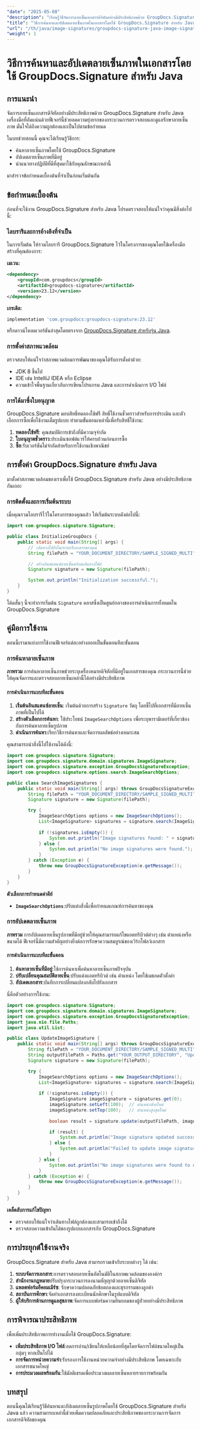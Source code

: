 ```yaml
---
"date": "2025-05-08"
"description": "เรียนรู้วิธีจัดการลายเซ็นเอกสารดิจิทัลอย่างมีประสิทธิภาพด้วย GroupDocs.Signature สำหรับ Java ค้นพบเทคนิคการค้นหาและอัปเดตลายเซ็นรูปภาพ"
"title": "วิธีการค้นหาและอัปเดตลายเซ็นภาพในเอกสารโดยใช้ GroupDocs.Signature สำหรับ Java"
"url": "/th/java/image-signatures/groupdocs-signature-java-image-signatures/"
"weight": 1
---
```


# วิธีการค้นหาและอัปเดตลายเซ็นภาพในเอกสารโดยใช้ GroupDocs.Signature สำหรับ Java

## การแนะนำ

จัดการลายเซ็นเอกสารดิจิทัลอย่างมีประสิทธิภาพด้วย GroupDocs.Signature สำหรับ Java เครื่องมือที่อัดแน่นด้วยฟีเจอร์นี้ช่วยลดความยุ่งยากของกระบวนการตรวจสอบและดูแลรักษาลายเซ็นภาพ มั่นใจได้ถึงความถูกต้องและเป็นไปตามข้อกำหนด

ในบทช่วยสอนนี้ คุณจะได้เรียนรู้วิธีการ:
- ค้นหาลายเซ็นภาพโดยใช้ GroupDocs.Signature
- อัปเดตลายเซ็นภาพที่มีอยู่
- นำแนวทางปฏิบัติที่ดีที่สุดมาใช้กับคุณลักษณะเหล่านี้

มาสำรวจข้อกำหนดเบื้องต้นที่จำเป็นก่อนเริ่มต้นกัน

## ข้อกำหนดเบื้องต้น

ก่อนที่จะใช้งาน GroupDocs.Signature สำหรับ Java โปรดตรวจสอบให้แน่ใจว่าคุณมีสิ่งต่อไปนี้:

### ไลบรารีและการอ้างอิงที่จำเป็น

ในการเริ่มต้น ให้รวมไลบรารี GroupDocs.Signature ไว้ในโครงการของคุณโดยใช้เครื่องมือสร้างที่คุณต้องการ:

**เมเวน:**

```xml
<dependency>
    <groupId>com.groupdocs</groupId>
    <artifactId>groupdocs-signature</artifactId>
    <version>23.12</version>
</dependency>
```

**เกรเดิล:**

```gradle
implementation 'com.groupdocs:groupdocs-signature:23.12'
```

หรือดาวน์โหลดเวอร์ชันล่าสุดโดยตรงจาก [GroupDocs.Signature สำหรับรุ่น Java](https://releases-groupdocs.com/signature/java/).

### การตั้งค่าสภาพแวดล้อม

ตรวจสอบให้แน่ใจว่าสภาพแวดล้อมการพัฒนาของคุณได้รับการตั้งค่าด้วย:
- JDK 8 ขึ้นไป
- IDE เช่น IntelliJ IDEA หรือ Eclipse
- ความเข้าใจพื้นฐานเกี่ยวกับการเขียนโปรแกรม Java และการดำเนินการ I/O ไฟล์

### การได้มาซึ่งใบอนุญาต

GroupDocs.Signature มอบสิทธิ์ทดลองใช้ฟรี สิทธิ์ใช้งานชั่วคราวสำหรับการประเมิน และตัวเลือกการซื้อเพื่อใช้งานเต็มรูปแบบ ทำตามขั้นตอนเหล่านี้เพื่อรับสิทธิ์ใช้งาน:
1. **ทดลองใช้ฟรี**: คุณสมบัติการเข้าถึงที่มีความจุจำกัด
2. **ใบอนุญาตชั่วคราว**:ประเมินซอฟต์แวร์ให้ครบถ้วนก่อนการซื้อ
3. **ซื้อ**:รับเวอร์ชันไม่จำกัดสำหรับการใช้งานเชิงพาณิชย์

## การตั้งค่า GroupDocs.Signature สำหรับ Java

มาตั้งค่าสภาพแวดล้อมของเราเพื่อใช้ GroupDocs.Signature สำหรับ Java อย่างมีประสิทธิภาพกันเถอะ

### การติดตั้งและการเริ่มต้นระบบ

เมื่อคุณรวมไลบรารีไว้ในโครงการของคุณแล้ว ให้เริ่มต้นระบบดังต่อไปนี้:

```java
import com.groupdocs.signature.Signature;

public class InitializeGroupDocs {
    public static void main(String[] args) {
        // เส้นทางไปยังไดเรกทอรีเอกสารของคุณ
        String filePath = "YOUR_DOCUMENT_DIRECTORY/SAMPLE_SIGNED_MULTI";

        // สร้างอินสแตนซ์ลายเซ็นพร้อมเส้นทางไฟล์
        Signature signature = new Signature(filePath);

        System.out.println("Initialization successful.");
    }
}
```

โค้ดสั้นๆ นี้จะทำการเริ่มต้น `Signature` คลาสซึ่งเป็นศูนย์กลางของการดำเนินการทั้งหมดใน GroupDocs.Signature

## คู่มือการใช้งาน

ตอนนี้เรามาแบ่งการใช้งานฟีเจอร์แต่ละอย่างออกเป็นขั้นตอนทีละขั้นตอน

### การค้นหาลายเซ็นภาพ

**ภาพรวม**
การค้นหาลายเซ็นภาพช่วยระบุเครื่องหมายดิจิทัลที่มีอยู่ในเอกสารของคุณ กระบวนการนี้ช่วยให้คุณจัดการและตรวจสอบลายเซ็นเหล่านี้ได้อย่างมีประสิทธิภาพ

#### การดำเนินการแบบทีละขั้นตอน

1. **เริ่มต้นอินสแตนซ์ลายเซ็น**: เริ่มต้นด้วยการสร้าง `Signature` วัตถุ โดยชี้ไปที่เอกสารที่มีลายเซ็นภาพที่เป็นไปได้
2. **สร้างตัวเลือกการค้นหา**: ใช้ประโยชน์ `ImageSearchOptions` เพื่อระบุพารามิเตอร์ที่เกี่ยวข้องกับการค้นหาลายเซ็นรูปภาพ
3. **ดำเนินการค้นหา**:เรียกวิธีการค้นหาและจัดการผลลัพธ์อย่างเหมาะสม

คุณสามารถนำสิ่งนี้ไปใช้งานได้ดังนี้:

```java
import com.groupdocs.signature.Signature;
import com.groupdocs.signature.domain.signatures.ImageSignature;
import com.groupdocs.signature.exception.GroupDocsSignatureException;
import com.groupdocs.signature.options.search.ImageSearchOptions;

public class SearchImageSignatures {
    public static void main(String[] args) throws GroupDocsSignatureException {
        String filePath = "YOUR_DOCUMENT_DIRECTORY/SAMPLE_SIGNED_MULTI";
        Signature signature = new Signature(filePath);

        try {
            ImageSearchOptions options = new ImageSearchOptions();
            List<ImageSignature> signatures = signature.search(ImageSignature.class, options);
            
            if (!signatures.isEmpty()) {
                System.out.println("Image signatures found: " + signatures.size());
            } else {
                System.out.println("No image signatures were found.");
            }
        } catch (Exception e) {
            throw new GroupDocsSignatureException(e.getMessage());
        }
    }
}
```

**ตัวเลือกการกำหนดค่าคีย์**
- **`ImageSearchOptions`**:ปรับแต่งสิ่งนี้เพื่อกำหนดเกณฑ์การค้นหาของคุณ

### การอัปเดตลายเซ็นภาพ

**ภาพรวม**
การอัปเดตลายเซ็นรูปภาพที่มีอยู่ช่วยให้คุณสามารถแก้ไขแอตทริบิวต์ต่างๆ เช่น ตำแหน่งหรือขนาดได้ ฟีเจอร์นี้มีความสำคัญอย่างยิ่งต่อการรักษาความสมบูรณ์ของเวิร์กโฟลว์เอกสาร

#### การดำเนินการแบบทีละขั้นตอน

1. **ค้นหาลายเซ็นที่มีอยู่**:ใช้การค้นหาเพื่อค้นหาลายเซ็นภาพปัจจุบัน
2. **ปรับเปลี่ยนคุณสมบัติลายเซ็น**:ปรับแต่งแอตทริบิวต์ เช่น ตำแหน่ง โดยใช้เมธอดตัวตั้งค่า
3. **อัปเดตเอกสาร**:บันทึกการเปลี่ยนแปลงกลับไปยังเอกสาร

นี่คือตัวอย่างการใช้งาน:

```java
import com.groupdocs.signature.Signature;
import com.groupdocs.signature.domain.signatures.ImageSignature;
import com.groupdocs.signature.exception.GroupDocsSignatureException;
import java.nio.file.Paths;
import java.util.List;

public class UpdateImageSignature {
    public static void main(String[] args) throws GroupDocsSignatureException {
        String filePath = "YOUR_DOCUMENT_DIRECTORY/SAMPLE_SIGNED_MULTI";
        String outputFilePath = Paths.get("YOUR_OUTPUT_DIRECTORY", "UpdatedSample.docx").toString();
        Signature signature = new Signature(filePath);

        try {
            ImageSearchOptions options = new ImageSearchOptions();
            List<ImageSignature> signatures = signature.search(ImageSignature.class, options);
            
            if (!signatures.isEmpty()) {
                ImageSignature imageSignature = signatures.get(0);
                imageSignature.setLeft(100);  // ตำแหน่งซ้ายใหม่
                imageSignature.setTop(100);   // ตำแหน่งสูงสุดใหม่
                
                boolean result = signature.update(outputFilePath, imageSignature);

                if (result) {
                    System.out.println("Image signature updated successfully.");
                } else {
                    System.out.println("Failed to update image signature.");
                }
            } else {
                System.out.println("No image signatures were found to update.");
            }
        } catch (Exception e) {
            throw new GroupDocsSignatureException(e.getMessage());
        }
    }
}
```

**เคล็ดลับการแก้ไขปัญหา**
- ตรวจสอบให้แน่ใจว่าเส้นทางไฟล์ถูกต้องและสามารถเข้าถึงได้
- ตรวจสอบความเข้ากันได้ของรูปแบบเอกสารกับ GroupDocs.Signature

## การประยุกต์ใช้งานจริง

GroupDocs.Signature สำหรับ Java สามารถรวมเข้ากับระบบต่างๆ ได้ เช่น:
1. **ระบบจัดการเอกสาร**:การตรวจสอบลายเซ็นอัตโนมัติในสภาพแวดล้อมขององค์กร
2. **สำนักงานกฎหมาย**ปรับปรุงกระบวนการลงนามสัญญาด้วยลายเซ็นดิจิทัล
3. **แพลตฟอร์มอีคอมเมิร์ซ**: รักษาความปลอดภัยข้อตกลงและธุรกรรมของลูกค้า
4. **สถาบันการศึกษา**:จัดทำเอกสารลงทะเบียนนักศึกษาในรูปแบบดิจิทัล
5. **ผู้ให้บริการด้านการดูแลสุขภาพ**:จัดการแบบฟอร์มความยินยอมของผู้ป่วยอย่างมีประสิทธิภาพ

## การพิจารณาประสิทธิภาพ

เพื่อเพิ่มประสิทธิภาพการทำงานเมื่อใช้ GroupDocs.Signature:
- **เพิ่มประสิทธิภาพ I/O ไฟล์**:ลดการอ่าน/เขียนให้เหลือน้อยที่สุดโดยจัดการไฟล์ขนาดใหญ่เป็นกลุ่มๆ หากเป็นไปได้
- **การจัดการหน่วยความจำ**:รับรองการใช้งานหน่วยความจำอย่างมีประสิทธิภาพ โดยเฉพาะกับเอกสารขนาดใหญ่
- **การประมวลผลพร้อมกัน**:ใช้มัลติเธรดเพื่อประมวลผลลายเซ็นหลายรายการพร้อมกัน

## บทสรุป

ตอนนี้คุณได้เรียนรู้วิธีค้นหาและอัปเดตลายเซ็นรูปภาพโดยใช้ GroupDocs.Signature สำหรับ Java แล้ว ความสามารถเหล่านี้ช่วยเพิ่มความปลอดภัยและประสิทธิภาพของกระบวนการจัดการเอกสารดิจิทัลของคุณ